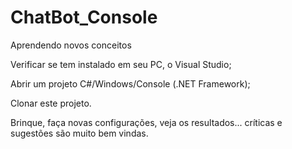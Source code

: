 # ChatBot_Console
Aprendendo novos conceitos

Verificar se tem instalado em seu PC, o Visual Studio;

Abrir um projeto C#/Windows/Console (.NET Framework);

Clonar este projeto.

Brinque, faça novas configurações, veja os resultados... críticas e sugestões são muito bem vindas.
